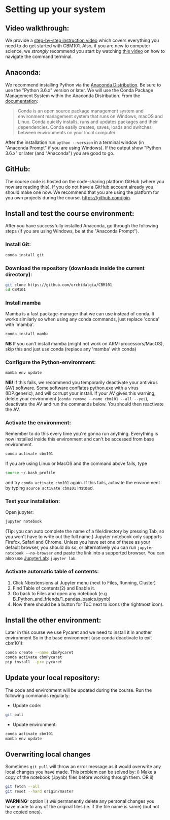 # Setting up your system

## Video walkthrough: 
We provide a [step-by-step instruction video](https://www.youtube.com/watch?v=BF9OTam4nwk) which covers everything you need to do get started with CBM101. Also, if you are new to computer science, we *strongly* recommend you start by watching [this video](https://www.youtube.com/watch?v=4KpD-L8-uZQ) on how to navigate the command terminal.


## Anaconda:
We recommend installing Python via the [Anaconda Distribution](https://www.anaconda.com/download). Be sure to use the "Python 3.6.x" version or later. We will use the Conda Package Management System within the Anaconda Distribution. From the [documentation](https://conda.io/docs):
> Conda is an open source package management system and environment management system that runs on Windows, macOS and Linux. Conda quickly installs, runs and updates packages and their dependencies. Conda easily creates, saves, loads and switches between environments on your local computer.

After the installation run `python --version` in a terminal window (in "Anaconda Prompt" if you are using Windows). If the output show "Python 3.6.x" or later (and "Anaconda") you are good to go.

## GitHub:
The course code is hosted on the code-sharing platform GitHub (where you now are reading this). If you do not have a GitHub account already you should make one now. We recommend that you are using the platform for you own projects during the course. https://github.com/join.

## Install and test the course environment:

After you have successfully installed Anaconda, go through the following steps (if you are using Windows, be at the "Anaconda Prompt").

### Install Git:
```bash
conda install git
```
### Download the repository (downloads inside the current directory):
```bash
git clone https://github.com/orchidalgia/CBM101
cd CBM101
```

### Install mamba
Mamba is a fast package-manager that we can use instead of conda. It works similarly so when using any conda commands, just replace 'conda' with 'mamba'.
```bash
conda install mamba
```
**NB** If you can't install mamba (might not work on ARM-processors/MacOS), skip this and just use conda (replace any 'mamba' with conda)

### Configure the Python-environment:
```bash
mamba env update
```
**NB!** If this fails, we recommend you temporarily deactivate your antivirus (AV) software. Some software conflates python.exe with a virus (IDP.generic), and will corrupt your install. If your AV gives this warning, delete your environment (`conda remove --name cbm101 --all --yes`), deactivate the AV and run the commands below.
You should then reactivate the AV.

### Activate the environment:
Remember to do this every time you're gonna run anything. Everything is now installed inside this environment and can't be accessed from base environment.
```bash
conda activate cbm101
```
If you are using Linux or MacOS and the command above fails, type
```bash
source ~/.bash_profile
```
and try `conda activate cbm101` again. If this fails, activate the environment by typing `source activate cbm101` instead.

### Test your installation:
Open jupyter:
```bash
jupyter notebook
```
(Tip: you can auto complete the name of a file/directory by pressing Tab, so you won't have to write out the 
full name.) Jupyter notebook only supports Firefox, Safari and Chrome. Unless you have set one of these as your default browser, 
you should do so, or alternatively you can run `jupyter notebook --no-browser` and paste the link into a supported browser.
You can also use [JupyterLab](https://github.com/jupyterlab/jupyterlab): `jupyter lab`.

### Activate automatic table of contents:
1. Click Nbextensions at Jupyter menu (next to Files, Running, Cluster)
2. Find Table of contents(2) and Enable it.
3. Go back to Files and open any notebook (e.g B_Python_and_friends/1_pandas_basics.ipynb)
4. Now there should be a button for ToC next to icons (the rightmost icon). 

## Install the other environment:
Later in this course we use Pycaret and we need to install it in another environment
So in the base environment (use conda deactivate to exit cbm101):
```bash
conda create --name cbmPycaret
conda activate cbmPycaret
pip install --pre pycaret
```

## Update your local repository:
The code and environment will be updated during the course. Run the following commands regularly:
* Update code: 
```bash
git pull
```
* Update environment:
```bash
conda activate cbm101
mamba env update
```

## Overwriting local changes
Sometimes `git pull` will throw an error message as it would overwrite any local changes you have made. This 
problem can be solved by:
i) Make a copy of the notebook (.ipynb) files before working through them.
OR 
ii) 
```bash
git fetch --all
git reset --hard origin/master
```
**WARNING:** option ii) *will* permanently delete any personal changes you have made to any of the original files (ie. if the file name is same)
(but not the copied ones).
